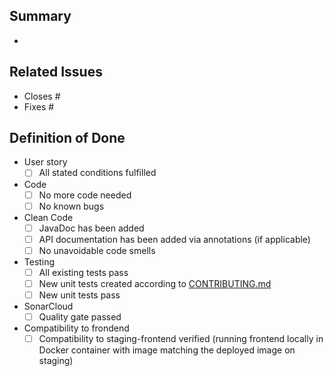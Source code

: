 ## Summary

-


## Related Issues

- Closes #
- Fixes #


## Definition of Done

- User story
  - [ ] All stated conditions fulfilled
- Code
  - [ ] No more code needed
  - [ ] No known bugs
- Clean Code
  - [ ] JavaDoc has been added
  - [ ] API documentation has been added via annotations (if applicable)
  - [ ] No unavoidable code smells
- Testing
  - [ ] All existing tests pass
  - [ ] New unit tests created according to [CONTRIBUTING.md](./CONTRIBUTING.md#-testing-strategy)
  - [ ] New unit tests pass
- SonarCloud
  - [ ] Quality gate passed
- Compatibility to frondend
  - [ ] Compatibility to staging-frontend verified (running frontend locally in Docker container with image matching the deployed image on staging)
